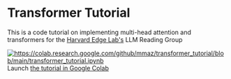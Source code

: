 # Transformer Tutorial
This is a code tutorial on implementing multi-head attention and transformers for the [Harvard Edge Lab's](https://edge.seas.harvard.edu/) LLM Reading Group 

<a href="https://colab.research.google.com/github/mmaz/transformer_tutorial/blob/main/transformer_tutorial.ipynb"><img src="https://www.tensorflow.org/images/colab_logo_32px.png" alt="https://colab.research.google.com/github/mmaz/transformer_tutorial/blob/main/transformer_tutorial.ipynb"></a>
Launch [the tutorial in Google Colab](https://colab.research.google.com/github/mmaz/transformer_tutorial/blob/main/transformer_tutorial.ipynb) 